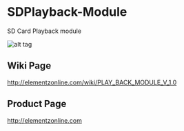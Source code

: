 # SDPlayback-Module
SD Card Playback module 

![alt tag](https://cloud.githubusercontent.com/assets/2993183/13555751/9852ca54-e3ee-11e5-81da-ba008164567b.jpg)

## Wiki Page
http://elementzonline.com/wiki/PLAY_BACK_MODULE_V_1.0

## Product Page
http://elementzonline.com
